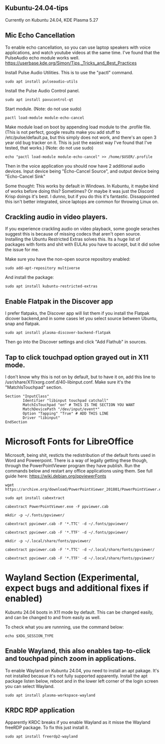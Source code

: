 ## Kubuntu-24.04-tips

Currently on Kubuntu 24.04, KDE Plasma 5.27


## Mic Echo Cancellation

To enable echo cancellation, so you can use laptop speakers with voice applications, and watch youtube videos at the same time. I've found that the PulseAudio echo module works well.
https://userbase.kde.org/Simon/Tips,_Tricks_and_Best_Practices

Install Pulse Audio Utilities. This is to use the "pactl" command.
```
sudo apt install pulseaudio-utils
```

Install the Pulse Audio Control panel.
```
sudo apt install pavucontrol-qt
```

Start module. (Note: do not use sudo)
```
pactl load-module module-echo-cancel
```

Make module load on boot by appending load module to the .profile file. (This is not perfect, google results make you add stuff to /etc/pulse/default.pa, but this simply does not work, and there's an open 3 year old bug tracker on it. This is just the easiest way I've found that I've tested, that works.) (Note: do not use sudo)
```
echo "pactl load-module module-echo-cancel" >> /home/$USER/.profile
```



Then in the voice application you should now have 2 additional audio devices. Input device being "Echo-Cancel Source", and output device being "Echo-Cancel Sink"


Some thought: This works by default in Windows. In Kubuntu, it maybe kind of works before doing this? Sometimes? Or maybe it was just the Discord Krisp doings it's best. I dunno, but if you do this it's fantastic. Dissappointed this isn't better integrated, since laptops are common for throwing Linux on.

## Crackling audio in video players.

If you experience crackling audio on video playback, some google seraches suggest this is because of missing codecs that aren't open source. Installing the Ubuntu Restricted Extras solves this. Its a huge list of packages with fonts and shit with EULAs you have to accept, but it did solve the issue for me.

Make sure you have the non-open source repository enabled:
```
sudo add-apt-repository multiverse
```

And install the package:
```
sudo apt install kubuntu-restricted-extras
```


## Enable Flatpak in the Discover app
I prefer flatpaks, the Discover app will list them if you install the Flatpak dicover backend,and in some cases let you select source between Ubuntu, snap and flatpak.

```
sudo apt install plasma-discover-backend-flatpak
```

Then go into the Discover settings and click "Add Flathub" in sources.


## Tap to click touchpad option grayed out in X11 mode.
I don't know why this is not on by default, but to have it on, add this line to /usr/share/X11/xorg.conf.d/40-libinput.conf. Make sure it's the "MatchIsTouchpad" section.

```
Section "InputClass"
        Identifier "libinput touchpad catchall"
        MatchIsTouchpad "on" # THIS IS THE SECTION YOU WANT
        MatchDevicePath "/dev/input/event*"
        Option "Tapping" "True" # ADD THIS LINE
        Driver "libinput"
EndSection
```

# Microsoft Fonts for LibreOffice
Microsoft, being shit, resticts the redistribution of the default fonts used in Word and Poweerpoint. There is a way of legally getting these though, through the PowerPointViewer program they have publish. Run the commands below and restart any office applications using them.
See full guide here: https://wiki.debian.org/ppviewerFonts

```
wget https://archive.org/download/PowerPointViewer_201801/PowerPointViewer.exe
```

```
sudo apt install cabextract
```

```
cabextract PowerPointViewer.exe -F ppviewer.cab
```

```
mkdir -p ~/.fonts/ppviewer/
```

```
cabextract ppviewer.cab -F '*.TTC' -d ~/.fonts/ppviewer/
```

```
cabextract ppviewer.cab -F '*.TTF' -d ~/.fonts/ppviewer/
```
```
mkdir -p ~/.local/share/fonts/ppviewer/
```

```
cabextract ppviewer.cab -F '*.TTC' -d ~/.local/share/fonts/ppviewer/
```

```
cabextract ppviewer.cab -F '*.TTF' -d ~/.local/share/fonts/ppviewer/
```

# Wayland Section (Experimental, expect bugs and additional fixes if enabled)

Kubuntu 24.04 boots in X11 mode by default. This can be changed easily, and can be changed to and from easily as well.

To check what you are runnning, use the command below:
```
echo $XDG_SESSION_TYPE
```



## Enable Wayland, this also enables tap-to-click and touchpad pinch zoom in applications.
To enable Wayland on Kubuntu 24.04, you need to install an apt pakage. It's not installed becasue it's not fully supported apparently.
Install the apt package listen below, reboot and in the lower left corner of the login screen you can select Wayland.

```
sudo apt install plasma-workspace-wayland
```


## KRDC RDP application 
Apparently KRDC breaks if you enable Wayland as it misse the Wayland freeRDP package. To fix this just install it.

```
sudo apt install freerdp2-wayland
```
